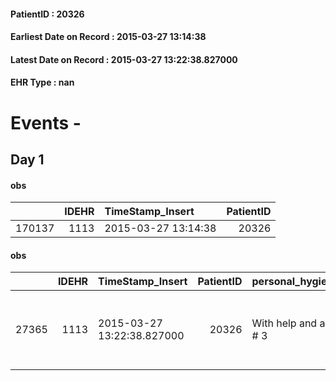 
#### PatientID : 20326
#### Earliest Date on Record : 2015-03-27 13:14:38
#### Latest Date on Record : 2015-03-27 13:22:38.827000
#### EHR Type : nan

# Events - 

## Day 1

#### obs
|        |   IDEHR | TimeStamp_Insert    |   PatientID |
|-------:|--------:|:--------------------|------------:|
| 170137 |    1113 | 2015-03-27 13:14:38 |       20326 |

#### obs
|       |   IDEHR | TimeStamp_Insert           |   PatientID | personal_hygiene       | urine_elimination      | asthenia     | motor_performance                                                                                | diet     | feces_elimination      | consumption_help   |
|------:|--------:|:---------------------------|------------:|:-----------------------|:-----------------------|:-------------|:-------------------------------------------------------------------------------------------------|:---------|:-----------------------|:-------------------|
| 27365 |    1113 | 2015-03-27 13:22:38.827000 |       20326 | With help and aids # 3 | With help and aids # 3 | Moderate # 1 | 40% - Patient incapacitated, it requires continuous care, bedridden for pi√π 50% of the day # 04 | Free # 0 | With help and aids # 3 | help with # 2      |


